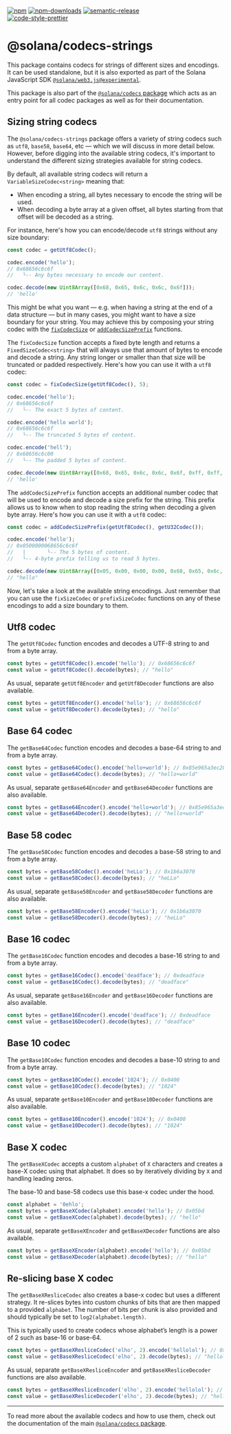 [![npm][npm-image]][npm-url]
[![npm-downloads][npm-downloads-image]][npm-url]
[![semantic-release][semantic-release-image]][semantic-release-url]
<br />
[![code-style-prettier][code-style-prettier-image]][code-style-prettier-url]

[code-style-prettier-image]: https://img.shields.io/badge/code_style-prettier-ff69b4.svg?style=flat-square
[code-style-prettier-url]: https://github.com/prettier/prettier
[npm-downloads-image]: https://img.shields.io/npm/dm/@solana/codecs-strings/experimental.svg?style=flat
[npm-image]: https://img.shields.io/npm/v/@solana/codecs-strings/experimental.svg?style=flat
[npm-url]: https://www.npmjs.com/package/@solana/codecs-strings/v/experimental
[semantic-release-image]: https://img.shields.io/badge/%20%20%F0%9F%93%A6%F0%9F%9A%80-semantic--release-e10079.svg
[semantic-release-url]: https://github.com/semantic-release/semantic-release

# @solana/codecs-strings

This package contains codecs for strings of different sizes and encodings. It can be used standalone, but it is also exported as part of the Solana JavaScript SDK [`@solana/web3.js@experimental`](https://github.com/solana-labs/solana-web3.js/tree/master/packages/library).

This package is also part of the [`@solana/codecs` package](https://github.com/solana-labs/solana-web3.js/tree/master/packages/codecs) which acts as an entry point for all codec packages as well as for their documentation.

## Sizing string codecs

The `@solana/codecs-strings` package offers a variety of string codecs such as `utf8`, `base58`, `base64`, etc — which we will discuss in more detail below. However, before digging into the available string codecs, it's important to understand the different sizing strategies available for string codecs.

By default, all available string codecs will return a `VariableSizeCodec<string>` meaning that:

-   When encoding a string, all bytes necessary to encode the string will be used.
-   When decoding a byte array at a given offset, all bytes starting from that offset will be decoded as a string.

For instance, here's how you can encode/decode `utf8` strings without any size boundary:

```ts
const codec = getUtf8Codec();

codec.encode('hello');
// 0x68656c6c6f
//   └-- Any bytes necessary to encode our content.

codec.decode(new Uint8Array([0x68, 0x65, 0x6c, 0x6c, 0x6f]));
// 'hello'
```

This might be what you want — e.g. when having a string at the end of a data structure — but in many cases, you might want to have a size boundary for your string. You may achieve this by composing your string codec with the [`fixCodecSize`](https://github.com/solana-labs/solana-web3.js/tree/master/packages/codecs-core#fixing-the-size-of-codecs) or [`addCodecSizePrefix`](https://github.com/solana-labs/solana-web3.js/tree/master/packages/codecs-core#prefixing-the-size-of-codecs) functions.

The `fixCodecSize` function accepts a fixed byte length and returns a `FixedSizeCodec<string>` that will always use that amount of bytes to encode and decode a string. Any string longer or smaller than that size will be truncated or padded respectively. Here's how you can use it with a `utf8` codec:

```ts
const codec = fixCodecSize(getUtf8Codec(), 5);

codec.encode('hello');
// 0x68656c6c6f
//   └-- The exact 5 bytes of content.

codec.encode('hello world');
// 0x68656c6c6f
//   └-- The truncated 5 bytes of content.

codec.encode('hell');
// 0x68656c6c00
//   └-- The padded 5 bytes of content.

codec.decode(new Uint8Array([0x68, 0x65, 0x6c, 0x6c, 0x6f, 0xff, 0xff, 0xff, 0xff]));
// 'hello'
```

The `addCodecSizePrefix` function accepts an additional number codec that will be used to encode and decode a size prefix for the string. This prefix allows us to know when to stop reading the string when decoding a given byte array. Here's how you can use it with a `utf8` codec:

```ts
const codec = addCodecSizePrefix(getUtf8Codec(), getU32Codec());

codec.encode('hello');
// 0x0500000068656c6c6f
//   |       └-- The 5 bytes of content.
//   └-- 4-byte prefix telling us to read 5 bytes.

codec.decode(new Uint8Array([0x05, 0x00, 0x00, 0x00, 0x68, 0x65, 0x6c, 0x6c, 0x6f, 0xff, 0xff, 0xff, 0xff]));
// "hello"
```

Now, let's take a look at the available string encodings. Just remember that you can use the `fixSizeCodec` or `prefixSizeCodec` functions on any of these encodings to add a size boundary to them.

## Utf8 codec

The `getUtf8Codec` function encodes and decodes a UTF-8 string to and from a byte array.

```ts
const bytes = getUtf8Codec().encode('hello'); // 0x68656c6c6f
const value = getUtf8Codec().decode(bytes); // "hello"
```

As usual, separate `getUtf8Encoder` and `getUtf8Decoder` functions are also available.

```ts
const bytes = getUtf8Encoder().encode('hello'); // 0x68656c6c6f
const value = getUtf8Decoder().decode(bytes); // "hello"
```

## Base 64 codec

The `getBase64Codec` function encodes and decodes a base-64 string to and from a byte array.

```ts
const bytes = getBase64Codec().encode('hello+world'); // 0x85e965a3ec28ae57
const value = getBase64Codec().decode(bytes); // "hello+world"
```

As usual, separate `getBase64Encoder` and `getBase64Decoder` functions are also available.

```ts
const bytes = getBase64Encoder().encode('hello+world'); // 0x85e965a3ec28ae57
const value = getBase64Decoder().decode(bytes); // "hello+world"
```

## Base 58 codec

The `getBase58Codec` function encodes and decodes a base-58 string to and from a byte array.

```ts
const bytes = getBase58Codec().encode('heLLo'); // 0x1b6a3070
const value = getBase58Codec().decode(bytes); // "heLLo"
```

As usual, separate `getBase58Encoder` and `getBase58Decoder` functions are also available.

```ts
const bytes = getBase58Encoder().encode('heLLo'); // 0x1b6a3070
const value = getBase58Decoder().decode(bytes); // "heLLo"
```

## Base 16 codec

The `getBase16Codec` function encodes and decodes a base-16 string to and from a byte array.

```ts
const bytes = getBase16Codec().encode('deadface'); // 0xdeadface
const value = getBase16Codec().decode(bytes); // "deadface"
```

As usual, separate `getBase16Encoder` and `getBase16Decoder` functions are also available.

```ts
const bytes = getBase16Encoder().encode('deadface'); // 0xdeadface
const value = getBase16Decoder().decode(bytes); // "deadface"
```

## Base 10 codec

The `getBase10Codec` function encodes and decodes a base-10 string to and from a byte array.

```ts
const bytes = getBase10Codec().encode('1024'); // 0x0400
const value = getBase10Codec().decode(bytes); // "1024"
```

As usual, separate `getBase10Encoder` and `getBase10Decoder` functions are also available.

```ts
const bytes = getBase10Encoder().encode('1024'); // 0x0400
const value = getBase10Decoder().decode(bytes); // "1024"
```

## Base X codec

The `getBaseXCodec` accepts a custom `alphabet` of `X` characters and creates a base-X codec using that alphabet. It does so by iteratively dividing by `X` and handling leading zeros.

The base-10 and base-58 codecs use this base-x codec under the hood.

```ts
const alphabet = '0ehlo';
const bytes = getBaseXCodec(alphabet).encode('hello'); // 0x05bd
const value = getBaseXCodec(alphabet).decode(bytes); // "hello"
```

As usual, separate `getBaseXEncoder` and `getBaseXDecoder` functions are also available.

```ts
const bytes = getBaseXEncoder(alphabet).encode('hello'); // 0x05bd
const value = getBaseXDecoder(alphabet).decode(bytes); // "hello"
```

## Re-slicing base X codec

The `getBaseXResliceCodec` also creates a base-x codec but uses a different strategy. It re-slices bytes into custom chunks of bits that are then mapped to a provided `alphabet`. The number of bits per chunk is also provided and should typically be set to `log2(alphabet.length)`.

This is typically used to create codecs whose alphabet’s length is a power of 2 such as base-16 or base-64.

```ts
const bytes = getBaseXResliceCodec('elho', 2).encode('hellolol'); // 0x4aee
const value = getBaseXResliceCodec('elho', 2).decode(bytes); // "hellolol"
```

As usual, separate `getBaseXResliceEncoder` and `getBaseXResliceDecoder` functions are also available.

```ts
const bytes = getBaseXResliceEncoder('elho', 2).encode('hellolol'); // 0x4aee
const value = getBaseXResliceDecoder('elho', 2).decode(bytes); // "hellolol"
```

---

To read more about the available codecs and how to use them, check out the documentation of the main [`@solana/codecs` package](https://github.com/solana-labs/solana-web3.js/tree/master/packages/codecs).
